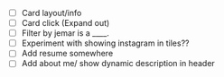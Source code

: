 - [ ] Card layout/info
- [ ] Card click (Expand out)
- [ ] Filter by jemar is a ____. 
- [ ] Experiment with showing instagram in tiles??
- [ ] Add resume somewhere
- [ ] Add about me/ show dynamic description in header
